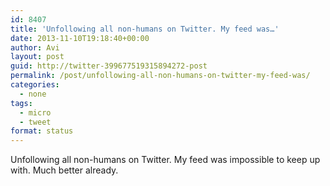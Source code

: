```yaml
---
id: 8407
title: 'Unfollowing all non-humans on Twitter. My feed was…'
date: 2013-11-10T19:18:40+00:00
author: Avi
layout: post
guid: http://twitter-399677519315894272-post
permalink: /post/unfollowing-all-non-humans-on-twitter-my-feed-was/
categories:
  - none
tags:
  - micro
  - tweet
format: status
---
```

Unfollowing all non-humans on Twitter. My feed was impossible to keep up with. Much better already.